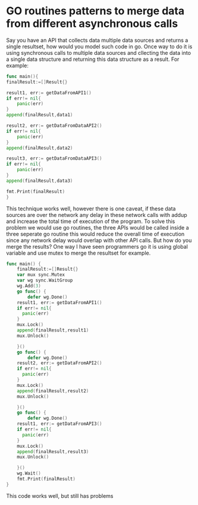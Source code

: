 # GO routines patterns to merge data from different asynchronous calls

Say you have an API that collects data multiple data sources and returns a single resultset, how would you model such code in go.
Once way to do it is using synchronous calls to multiple data sources and cllecting the data into a single data structure and returning this data structure as a result.
For example:

```go
func main(){
finalResult:=[]Result{}

result1, err:= getDataFromAPI1()
if err!= nil{
    panic(err)
}
append(finalResult,data1)

result2, err:= getDataFromDataAPI2()
if err!= nil{
    panic(err)
}
append(finalResult,data2)

result3, err:= getDataFromDataAPI3()
if err!= nil{
    panic(err)
}
append(finalResult,data3)

fmt.Print(finalResult)
}
```
This technique works well, however there is one caveat, if these data sources are over the network any delay in these network calls with addup and increase the total time of execution of the program.
To solve this problem we would use go routines, the three APIs would be called inside a three seperate go routine this would reduce the overall time of execution since any network delay would overlap with other API calls. 
But how do you merge the results? One way I have seen programmers go it is using global variable and use mutex to merge the resultset
for example.
```go
func main() {
	finalResult:=[]Result{}
	var mux sync.Mutex
	var wg sync.WaitGroup
	wg.Add(3)
	go func() {
		defer wg.Done()
    result1, err:= getDataFromAPI1()
    if err!= nil{
      panic(err)
    }
    mux.Lock()
    append(finalResult,result1)
    mux.Unlock()

	}()
	go func() {
		defer wg.Done()
    result2, err:= getDataFromAPI2()
    if err!= nil{
      panic(err)
    }
    mux.Lock()
    append(finalResult,result2)
    mux.Unlock()

	}()
	go func() {
		defer wg.Done()
    result1, err:= getDataFromAPI3()
    if err!= nil{
      panic(err)
    }
    mux.Lock()
    append(finalResult,result3)
    mux.Unlock()

	}()
	wg.Wait()
	fmt.Print(finalResult)
}

```
This code works well, but still has problems
